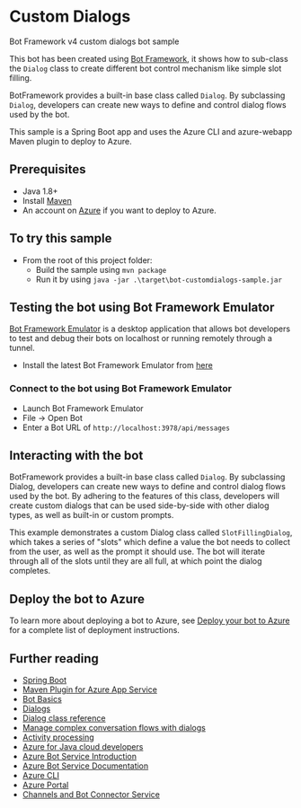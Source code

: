 # Custom Dialogs

Bot Framework v4 custom dialogs bot sample

This bot has been created using [Bot Framework](https://dev.botframework.com), it shows how to sub-class the `Dialog` class to create different bot control mechanism like simple slot filling.

BotFramework provides a built-in base class called `Dialog`. By subclassing `Dialog`, developers can create new ways to define and control dialog flows used by the bot.

This sample is a Spring Boot app and uses the Azure CLI and azure-webapp Maven plugin to deploy to Azure.
## Prerequisites

- Java 1.8+
- Install [Maven](https://maven.apache.org/)
- An account on [Azure](https://azure.microsoft.com) if you want to deploy to Azure.

## To try this sample
- From the root of this project folder:
  - Build the sample using `mvn package`
  - Run it by using `java -jar .\target\bot-customdialogs-sample.jar`

## Testing the bot using Bot Framework Emulator

  [Bot Framework Emulator](https://github.com/microsoft/botframework-emulator) is a desktop application that allows bot developers to test and debug their bots on localhost or running remotely through a tunnel.

  - Install the latest Bot Framework Emulator from [here](https://github.com/Microsoft/BotFramework-Emulator/releases)

### Connect to the bot using Bot Framework Emulator

  - Launch Bot Framework Emulator
  - File -> Open Bot
  - Enter a Bot URL of `http://localhost:3978/api/messages`

## Interacting with the bot

BotFramework provides a built-in base class called `Dialog`. By subclassing Dialog, developers
can create new ways to define and control dialog flows used by the bot. By adhering to the
features of this class, developers will create custom dialogs that can be used side-by-side
with other dialog types, as well as built-in or custom prompts.

This example demonstrates a custom Dialog class called `SlotFillingDialog`, which takes a
series of "slots" which define a value the bot needs to collect from the user, as well
as the prompt it should use. The bot will iterate through all of the slots until they are
all full, at which point the dialog completes.

## Deploy the bot to Azure

To learn more about deploying a bot to Azure, see [Deploy your bot to Azure](https://aka.ms/azuredeployment) for a complete list of deployment instructions.

## Further reading

- [Spring Boot](https://spring.io/projects/spring-boot)
- [Maven Plugin for Azure App Service](https://github.com/microsoft/azure-maven-plugins/tree/develop/azure-webapp-maven-plugin)
- [Bot Basics](https://docs.microsoft.com/azure/bot-service/bot-builder-basics?view=azure-bot-service-4.0)
- [Dialogs](https://docs.microsoft.com/en-us/azure/bot-service/bot-builder-concept-dialog?view=azure-bot-service-4.0)
- [Dialog class reference](https://docs.microsoft.com/en-us/javascript/api/botbuilder-dialogs/dialog)
- [Manage complex conversation flows with dialogs](https://docs.microsoft.com/en-us/azure/bot-service/bot-builder-dialog-manage-complex-conversation-flow?view=azure-bot-service-4.0)
- [Activity processing](https://docs.microsoft.com/en-us/azure/bot-service/bot-builder-concept-activity-processing?view=azure-bot-service-4.0)
- [Azure for Java cloud developers](https://docs.microsoft.com/en-us/azure/java/?view=azure-java-stable)
- [Azure Bot Service Introduction](https://docs.microsoft.com/azure/bot-service/bot-service-overview-introduction?view=azure-bot-service-4.0)
- [Azure Bot Service Documentation](https://docs.microsoft.com/azure/bot-service/?view=azure-bot-service-4.0)
- [Azure CLI](https://docs.microsoft.com/cli/azure/?view=azure-cli-latest)
- [Azure Portal](https://portal.azure.com)
- [Channels and Bot Connector Service](https://docs.microsoft.com/en-us/azure/bot-service/bot-concepts?view=azure-bot-service-4.0)
